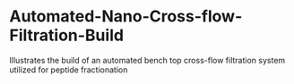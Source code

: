 # Automated-Nano-Cross-flow-Filtration-Build
Illustrates the build of an automated bench top cross-flow filtration system utilized for peptide fractionation 
